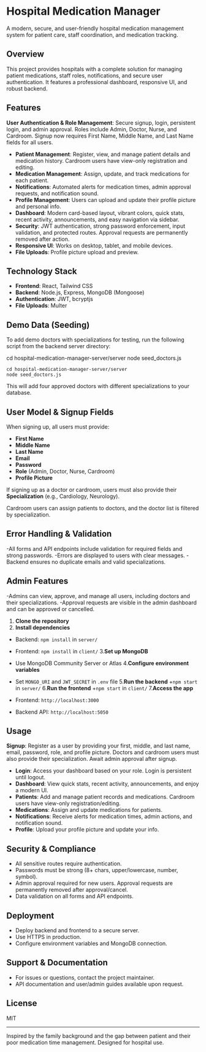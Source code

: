 # Hospital Medication Manager

A modern, secure, and user-friendly hospital medication management system for patient care, staff coordination, and medication tracking.

## Overview

This project provides hospitals with a complete solution for managing patient medications, staff roles, notifications, and secure user authentication. It features a professional dashboard, responsive UI, and robust backend.

## Features

**User Authentication & Role Management**: Secure signup, login, persistent login, and admin approval. Roles include Admin, Doctor, Nurse, and Cardroom. Signup now requires First Name, Middle Name, and Last Name fields for all users.
+ **Patient Management**: Register, view, and manage patient details and medication history. Cardroom users have view-only registration and editing.
+ **Medication Management**: Assign, update, and track medications for each patient.
+ **Notifications**: Automated alerts for medication times, admin approval requests, and notification sound.
+ **Profile Management**: Users can upload and update their profile picture and personal info.
+ **Dashboard**: Modern card-based layout, vibrant colors, quick stats, recent activity, announcements, and easy navigation via sidebar.
+ **Security**: JWT authentication, strong password enforcement, input validation, and protected routes. Approval requests are permanently removed after action.
+ **Responsive UI**: Works on desktop, tablet, and mobile devices.
+ **File Uploads**: Profile picture upload and preview.

## Technology Stack

+ **Frontend**: React, Tailwind CSS
+ **Backend**: Node.js, Express, MongoDB (Mongoose)
+ **Authentication**: JWT, bcryptjs
+ **File Uploads**: Multer

## Demo Data (Seeding)

To add demo doctors with specializations for testing, run the following script from the backend server directory:

cd hospital-medication-manager-server/server
node seed_doctors.js
```
cd hospital-medication-manager-server/server
node seed_doctors.js
```

This will add four approved doctors with different specializations to your database.

## User Model & Signup Fields

When signing up, all users must provide:
- **First Name**
- **Middle Name**
- **Last Name**
- **Email**
- **Password**
- **Role** (Admin, Doctor, Nurse, Cardroom)
- **Profile Picture**

If signing up as a doctor or cardroom, users must also provide their **Specialization** (e.g., Cardiology, Neurology).

Cardroom users can assign patients to doctors, and the doctor list is filtered by specialization.

## Error Handling & Validation

-All forms and API endpoints include validation for required fields and strong passwords.
-Errors are displayed to users with clear messages.
-Backend ensures no duplicate emails and valid specializations.

## Admin Features

-Admins can view, approve, and manage all users, including doctors and their specializations.
-Approval requests are visible in the admin dashboard and can be approved or cancelled.

1. **Clone the repository**
2. **Install dependencies**

+ Backend: `npm install` in `server/`
+ Frontend: `npm install` in `client/`
3.**Set up MongoDB**
+ Use MongoDB Community Server or Atlas
4.**Configure environment variables**
+ Set `MONGO_URI` and `JWT_SECRET` in `.env` file
5.**Run the backend**
+`npm start` in `server/`
6.**Run the frontend**
+`npm start` in `client/`
7.**Access the app**

+ Frontend: `http://localhost:3000`
+ Backend API: `http://localhost:5050`

## Usage

**Signup**: Register as a user by providing your first, middle, and last name, email, password, role, and profile picture. Doctors and cardroom users must also provide their specialization. Await admin approval after signup.
+ **Login**: Access your dashboard based on your role. Login is persistent until logout.
+ **Dashboard**: View quick stats, recent activity, announcements, and enjoy a modern UI.
+ **Patients**: Add and manage patient records and medications. Cardroom users have view-only registration/editing.
+ **Medications**: Assign and update medications for patients.
+ **Notifications**: Receive alerts for medication times, admin actions, and notification sound.
+ **Profile**: Upload your profile picture and update your info.

## Security & Compliance

+ All sensitive routes require authentication.
+ Passwords must be strong (8+ chars, upper/lowercase, number, symbol).
+ Admin approval required for new users. Approval requests are permanently removed after approval/cancel.
+ Data validation on all forms and API endpoints.

## Deployment

+ Deploy backend and frontend to a secure server.
+ Use HTTPS in production.
+ Configure environment variables and MongoDB connection.

## Support & Documentation

+ For issues or questions, contact the project maintainer.
+ API documentation and user/admin guides available upon request.

## License

MIT

---
Inspired by the family background and the gap between patient and their poor medication time management. Designed for hospital use.
